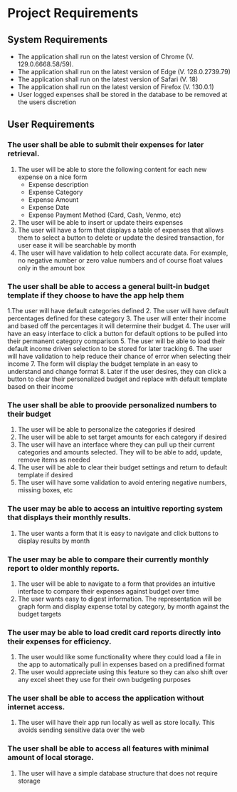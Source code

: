 # Project Requirements

## System Requirements
- The application shall run on the latest version of Chrome (V. 129.0.6668.58/59).
- The application shall run on the latest version of Edge (V. 128.0.2739.79)
- The application shall run on the latest version of Safari (V. 18)
- The application shall run on the latest version of Firefox (V. 130.0.1)
- User logged expenses shall be stored in the database to be removed at the users discretion

## User Requirements

### The user shall be able to submit their expenses for later retrieval.
  1. The user will be able to store the following content for each new expense on a nice form
     - Expense description
     - Expense Category
     - Expense Amount
     - Expense Date
     - Expense Payment Method (Card, Cash, Venmo, etc)
  2. The user will be able to insert or update theirs expenses 
  3. The user will have a form that displays a table of expenses that allows them to select a button to delete or update the desired transaction, for user ease it will be searchable by month
  4. The user will have validation to help collect accurate data. For example, no negative number or zero value numbers and of course float values only in the amount box

### The user shall be able to access a general built-in budget template if they choose to have the app help them
  
  1.The user will have default categories defined
  2. The user will have default percentages defined for these category
  3. The user will enter their income and based off the percentages it will determine their budget
  4. The user will have an easy interface to click a button for default options to be pulled into their permanent category comparison
  5. The user will be able to load their default income driven selection to be stored for later tracking 
  6. The user will have validation to help reduce their chance of error when selecting their income
  7. The form will display the budget template in an easy to understand and change format
  8. Later if the user desires, they can click a button to clear their personalized budget and replace with default template based on their income
  
### The user shall be able to proovide personalized numbers to their budget
  1. The user will be able to personalize the categories if desired
  2. The user will be able to set target amounts for each category if desired
  3. The user will have an interface where they can pull up their current categories and amounts selected. They will to be able to add, update, remove items as needed
  4. The user will be able to clear their budget settings and return to default template if desired
  5. The user will have some validation to avoid entering negative numbers, missing boxes, etc

### The user may be able to access an intuitive reporting system that displays their monthly results.
  1. The user wants a form that it is easy to navigate and click buttons to display results by month

### The user may be able to compare their currently monthly report to older monthly reports.
  1. The user will be able to navigate to a form that provides an intuitive interface to compare their expenses against budget over time
  2. The user wants easy to digest information. The representation will be graph form and display expense total by category, by month against the budget targets

### The user may be able to load credit card reports directly into their expenses for efficiency.
  1. The user would like some functionality where they could load a file in the app to automatically pull in expenses based on a predifined format
  2. The user would appreciate using this feature so they can also shift over any excel sheet they use for their own budgeting purposes

### The user shall be able to access the application without internet access.
  1. The user will have their app run locally as well as store locally. This avoids sending sensitive data over the web

### The user shall be able to access all features with minimal amount of local storage.
  1. The user will have a simple database structure that does not require storage
  

